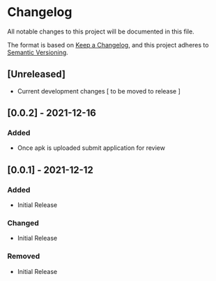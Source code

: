 # Changelog
All notable changes to this project will be documented in this file.

The format is based on [Keep a Changelog](https://keepachangelog.com/en/1.0.0/),
and this project adheres to [Semantic Versioning](https://semver.org/spec/v2.0.0.html).

## [Unreleased]
 - Current development changes [ to be moved to release ]

## [0.0.2] - 2021-12-16
### Added
 - Once apk is uploaded submit application for review

## [0.0.1] - 2021-12-12
### Added
 - Initial Release
### Changed
 - Initial Release
### Removed
 - Initial Release

